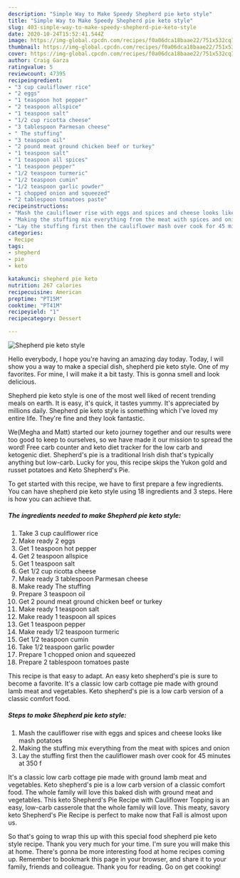 ```yaml
---
description: "Simple Way to Make Speedy Shepherd pie keto style"
title: "Simple Way to Make Speedy Shepherd pie keto style"
slug: 403-simple-way-to-make-speedy-shepherd-pie-keto-style
date: 2020-10-24T15:52:41.544Z
image: https://img-global.cpcdn.com/recipes/f0a06dca18baae22/751x532cq70/shepherd-pie-keto-style-recipe-main-photo.jpg
thumbnail: https://img-global.cpcdn.com/recipes/f0a06dca18baae22/751x532cq70/shepherd-pie-keto-style-recipe-main-photo.jpg
cover: https://img-global.cpcdn.com/recipes/f0a06dca18baae22/751x532cq70/shepherd-pie-keto-style-recipe-main-photo.jpg
author: Craig Garza
ratingvalue: 5
reviewcount: 47395
recipeingredient:
- "3 cup cauliflower rice"
- "2 eggs"
- "1 teaspoon hot pepper"
- "2 teaspoon allspice"
- "1 teaspoon salt"
- "1/2 cup ricotta cheese"
- "3 tablespoon Parmesan cheese"
- " The stuffing"
- "3 teaspoon oil"
- "2 pound meat ground chicken beef or turkey"
- "1 teaspoon salt"
- "1 teaspoon all spices"
- "1 teaspoon pepper"
- "1/2 teaspoon turmeric"
- "1/2 teaspoon cumin"
- "1/2 teaspoon garlic powder"
- "1 chopped onion and squeezed"
- "2 tablespoon tomatoes paste"
recipeinstructions:
- "Mash the cauliflower rise with eggs and spices and cheese looks like mash potatoes"
- "Making the stuffing mix everything from the meat with spices and onion"
- "Lay the stuffing first then the cauliflower mash over cook for 45 minutes at 350 f"
categories:
- Recipe
tags:
- shepherd
- pie
- keto

katakunci: shepherd pie keto 
nutrition: 267 calories
recipecuisine: American
preptime: "PT15M"
cooktime: "PT41M"
recipeyield: "1"
recipecategory: Dessert

---
```



![Shepherd pie keto style](https://img-global.cpcdn.com/recipes/f0a06dca18baae22/751x532cq70/shepherd-pie-keto-style-recipe-main-photo.jpg)

Hello everybody, I hope you're having an amazing day today. Today, I will show you a way to make a special dish, shepherd pie keto style. One of my favorites. For mine, I will make it a bit tasty. This is gonna smell and look delicious.

Shepherd pie keto style is one of the most well liked of recent trending meals on earth. It is easy, it's quick, it tastes yummy. It's appreciated by millions daily. Shepherd pie keto style is something which I've loved my entire life. They're fine and they look fantastic.

We(Megha and Matt) started our keto journey together and our results were too good to keep to ourselves, so we have made it our mission to spread the word! Free carb counter and keto diet tracker for the low carb and ketogenic diet. Shepherd&#39;s pie is a traditional Irish dish that&#39;s typically anything but low-carb. Lucky for you, this recipe skips the Yukon gold and russet potatoes and Keto Shepherd&#39;s Pie.


To get started with this recipe, we have to first prepare a few ingredients. You can have shepherd pie keto style using 18 ingredients and 3 steps. Here is how you can achieve that.

<!--inarticleads1-->

##### The ingredients needed to make Shepherd pie keto style:

1. Take 3 cup cauliflower rice
1. Make ready 2 eggs
1. Get 1 teaspoon hot pepper
1. Get 2 teaspoon allspice
1. Get 1 teaspoon salt
1. Get 1/2 cup ricotta cheese
1. Make ready 3 tablespoon Parmesan cheese
1. Make ready  The stuffing
1. Prepare 3 teaspoon oil
1. Get 2 pound meat ground chicken beef or turkey
1. Make ready 1 teaspoon salt
1. Make ready 1 teaspoon all spices
1. Get 1 teaspoon pepper
1. Make ready 1/2 teaspoon turmeric
1. Get 1/2 teaspoon cumin
1. Take 1/2 teaspoon garlic powder
1. Prepare 1 chopped onion and squeezed
1. Prepare 2 tablespoon tomatoes paste


This recipe is that easy to adapt. An easy keto shepherd&#39;s pie is sure to become a favorite. It&#39;s a classic low carb cottage pie made with ground lamb meat and vegetables. Keto shepherd&#39;s pie is a low carb version of a classic comfort food. 

<!--inarticleads2-->

##### Steps to make Shepherd pie keto style:

1. Mash the cauliflower rise with eggs and spices and cheese looks like mash potatoes
1. Making the stuffing mix everything from the meat with spices and onion
1. Lay the stuffing first then the cauliflower mash over cook for 45 minutes at 350 f


It&#39;s a classic low carb cottage pie made with ground lamb meat and vegetables. Keto shepherd&#39;s pie is a low carb version of a classic comfort food. The whole family will love this baked dish with ground meat and vegetables. This keto Shepherd&#39;s Pie Recipe with Cauliflower Topping is an easy, low-carb casserole that the whole family will love. This meaty, savory keto Shepherd&#39;s Pie Recipe is perfect to make now that Fall is almost upon us. 

So that's going to wrap this up with this special food shepherd pie keto style recipe. Thank you very much for your time. I'm sure you will make this at home. There's gonna be more interesting food at home recipes coming up. Remember to bookmark this page in your browser, and share it to your family, friends and colleague. Thank you for reading. Go on get cooking!
